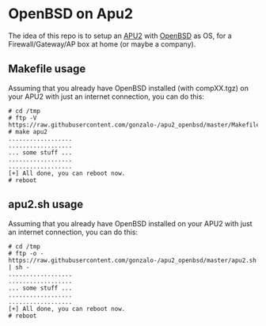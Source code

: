 # OpenBSD on Apu2

The idea of this repo is to setup an [APU2](http://pcengines.ch/apu2c4.htm) with [OpenBSD](http://openbsd.org) as OS, for
a Firewall/Gateway/AP box at home (or maybe a company).

## Makefile usage

Assuming that you already have OpenBSD installed (with compXX.tgz) on your APU2 with just an internet connection, you can do this:

```
# cd /tmp
# ftp -V https://raw.githubusercontent.com/gonzalo-/apu2_openbsd/master/Makefile
# make apu2
..................
..................
... some stuff ...
..................
..................
[+] All done, you can reboot now.
# reboot 
```

## apu2.sh usage

Assuming that you already have OpenBSD installed on your APU2 with just an internet connection, you can do this:

```
# cd /tmp
# ftp -o - https://raw.githubusercontent.com/gonzalo-/apu2_openbsd/master/apu2.sh | sh -
..................
..................
... some stuff ...
..................
..................
[+] All done, you can reboot now.
# reboot
```

